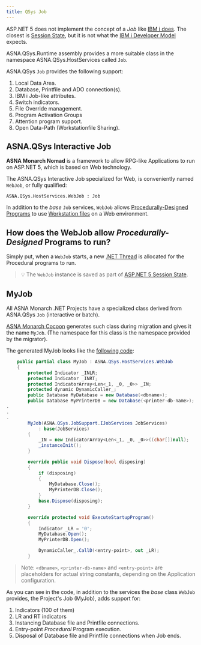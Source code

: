 ```yaml
---
title: QSys Job
---
```

ASP.NET 5 does not implement the concept of a *Job* like [IBM i does](/concepts/background/ibmi-job.html/). The closest is [Session State](https://docs.microsoft.com/en-us/aspnet/core/fundamentals/app-state), but it is not what the [IBM i Developer Model](/concepts/background/ibmi-developer-model.html/) expects.

ASNA.QSys.Runtime assembly provides a more suitable class in the namespace ASNA.QSys.HostServices called `Job`.

ASNA.QSys `Job` provides the following support:
1. Local Data Area.
2. Database, Printfile and ADO connection(s).
3. IBM i Job-like attributes.
4. Switch indicators.
5. File Override management.
6. Program Activation Groups
7. Attention program support.
8. Open Data-Path (Workstationfile Sharing).

## ASNA.QSys Interactive Job

**ASNA Monarch Nomad** is a framework to allow RPG-like Applications to run on ASP.NET 5, which is based on Web technology.

The ASNA.QSys Interactive Job specialized for Web, is conveniently named `WebJob`, or fully qualified:

```
ASNA.QSys.HostServices.WebJob : Job
```

In addition to the *base* `Job` services, `WebJob` allows [Procedurally-Designed Programs](https://en.wikipedia.org/wiki/Procedural_programming) to use [Workstation files](/concepts/program-structure/qsys-workstationfile.html/) on a Web environment.

## How does the WebJob allow *Procedurally-Designed* Programs to run?

Simply put, when a `WebJob` starts, a new [.NET Thread](https://docs.microsoft.com/en-us/dotnet/api/system.threading.thread) is allocated for the Procedural programs to run.

>&#128161; The `WebJob` instance is saved as part of [ASP.NET 5 Session State](https://docs.microsoft.com/en-us/aspnet/core/fundamentals/app-state).

## MyJob

All ASNA Monarch .NET Projects have a specialized class derived from ASNA.QSys `Job` (interactive or batch).

[ASNA Monarch Cocoon](https://docs.asna.com/documentation/Help150/Main_Monarch_90.htm) generates such class during migration and gives it the name `MyJob`. (The namespace for this class is the namespace provided by the migrator).

The generated MyJob looks like the [following code](https://github.com/ASNA/SunFarm/blob/master/CustomerAppLogic/MyJob.cs):

~~~cs
    public partial class MyJob : ASNA.QSys.HostServices.WebJob
    {
        protected Indicator _INLR;
        protected Indicator _INRT;
        protected IndicatorArray<Len<_1, _0, _0>> _IN;
        protected dynamic DynamicCaller_;
        public Database MyDatabase = new Database(<dbname>);
        public Database MyPrinterDB = new Database(<printer-db-name>);
.
.
.
        MyJob(ASNA.QSys.JobSupport.IJobServices JobServices)
            : base(JobServices)
        {
            _IN = new IndicatorArray<Len<_1, _0, _0>>((char[])null);
            _instanceInit();
        }

        override public void Dispose(bool disposing)
        {
            if (disposing)
            {
                MyDatabase.Close();
                MyPrinterDB.Close();
            }
            base.Dispose(disposing);
        }

        override protected void ExecuteStartupProgram()
        {
            Indicator _LR = '0';
            MyDatabase.Open();
            MyPrinterDB.Open();

            DynamicCaller_.CallD(<entry-point>, out _LR);
        }
~~~

> Note: `<dbname>`, `<printer-db-name>` and `<entry-point>` are placeholders for actual string constants, depending on the Application configuration. 

As you can see in the code, in addition to the services the *base* class `WebJob` provides, the Project's Job (MyJob), adds support for:

1. Indicators (100 of them)
2. LR and RT indicators
3. Instancing Database file and Printfile connections.
4. Entry-point *Procedural* Program execution.
5. Disposal of Database file and Printfile connections when Job ends.


